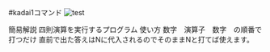 #kadai1コマンド
![test](https://github.com/Aoki120604/robosys2024/actions/workflows/test.yml/badge.svg)

簡易解説
四則演算を実行するプログラム
使い方
数字　演算子　数字　の順番で打つだけ
直前で出た答えはNに代入されるのでそのままNと打てば使えます。
